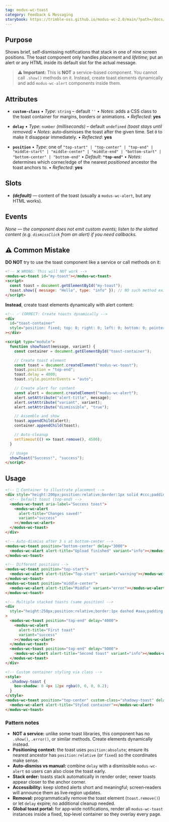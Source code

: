 ```yaml
---
tag: modus-wc-toast
category: Feedback & Messaging
storybook: https://trimble-oss.github.io/modus-wc-2.0/main/?path=/docs/components-toast--docs
---
```


## Purpose

Shows brief, self‑dismissing notifications that stack in one of nine screen positions. The toast component only handles _placement_ and _lifetime_; put an alert or any HTML inside its default slot for the actual message.

> **⚠️ Important:** This is **NOT** a service-based component. You cannot call `.show()` methods on it. Instead, create toast elements dynamically and add `modus-wc-alert` components inside them.

## Attributes

- **`custom-class`**
  • _Type_: `string` – default `''`
  • _Notes_: adds a CSS class to the toast container for margins, borders or animations.
  • _Reflected_: **yes**

- **`delay`**
  • _Type_: `number` _(milliseconds)_ – default `undefined` _(toast stays until removed)_
  • _Notes_: auto‑dismisses the toast after the given time. Set `0` to make it disappear immediately.
  • _Reflected_: **yes**

- **`position`**
  • _Type_: one of
  `"top-start" | "top-center" | "top-end" |
"middle-start" | "middle-center" | "middle-end" |
"bottom-start" | "bottom-center" | "bottom-end"`
  • _Default_: **`"top-end"`**
  • _Notes_: determines which corner/edge of the nearest _positioned_ ancestor the toast anchors to.
  • _Reflected_: **yes**

## Slots

- **_(default)_** — content of the toast (usually a `modus-wc-alert`, but any HTML works).

## Events

_None — the component does not emit custom events; listen to the slotted content (e.g. `dismissClick` from an alert) if you need callbacks._

## ⚠️ Common Mistake

**DO NOT** try to use the toast component like a service or call methods on it:

```html
<!-- ❌ WRONG: This will NOT work -->
<modus-wc-toast id="my-toast"></modus-wc-toast>
<script>
  const toast = document.getElementById("my-toast");
  toast.show({ message: "Hello", type: "info" }); // NO such method exists!
</script>
```

**Instead**, create toast elements dynamically with alert content:

```html
<!-- ✅ CORRECT: Create toasts dynamically -->
<div
  id="toast-container"
  style="position: fixed; top: 0; right: 0; left: 0; bottom: 0; pointer-events: none; z-index: 9999;"
></div>

<script type="module">
  function showToast(message, variant) {
    const container = document.getElementById("toast-container");

    // Create toast element
    const toast = document.createElement("modus-wc-toast");
    toast.position = "top-end";
    toast.delay = 4000;
    toast.style.pointerEvents = "auto";

    // Create alert for content
    const alert = document.createElement("modus-wc-alert");
    alert.setAttribute("alert-title", message);
    alert.setAttribute("variant", variant);
    alert.setAttribute("dismissible", "true");

    // Assemble and show
    toast.appendChild(alert);
    container.appendChild(toast);

    // Auto-cleanup
    setTimeout(() => toast.remove(), 4500);
  }

  // Usage
  showToast("Success!", "success");
</script>
```

## Usage

```html
<!-- 🔹 Container to illustrate placement -->
<div style="height:200px;position:relative;border:1px solid #ccc;padding:1rem;">
  <!-- Default toast (top‑end) -->
  <modus-wc-toast aria-label="Success toast">
    <modus-wc-alert
      alert-title="Changes saved!"
      variant="success"
    ></modus-wc-alert>
  </modus-wc-toast>
</div>

<!-- Auto‑dismiss after 3 s at bottom‑center -->
<modus-wc-toast position="bottom-center" delay="3000">
  <modus-wc-alert alert-title="Upload finished" variant="info"></modus-wc-alert>
</modus-wc-toast>

<!-- Different positions -->
<modus-wc-toast position="top-start">
  <modus-wc-alert alert-title="Top‑start" variant="warning"></modus-wc-alert>
</modus-wc-toast>
<modus-wc-toast position="middle-center">
  <modus-wc-alert alert-title="Middle" variant="error"></modus-wc-alert>
</modus-wc-toast>

<!-- Multiple stacked toasts (same position) -->
<div
  style="height:250px;position:relative;border:1px dashed #aaa;padding:1rem;"
>
  <modus-wc-toast position="top-end" delay="4000">
    <modus-wc-alert
      alert-title="First toast"
      variant="success"
    ></modus-wc-alert>
  </modus-wc-toast>
  <modus-wc-toast position="top-end" delay="5000">
    <modus-wc-alert alert-title="Second toast" variant="info"></modus-wc-alert>
  </modus-wc-toast>
</div>

<!-- Custom container styling via class -->
<style>
  .shadowy-toast {
    box-shadow: 0 4px 12px rgba(0, 0, 0, 0.2);
  }
</style>
<modus-wc-toast position="top-center" custom-class="shadowy-toast" delay="6000">
  <modus-wc-alert alert-title="Styled container"></modus-wc-alert>
</modus-wc-toast>
```

### Pattern notes

- **NOT a service:** unlike some toast libraries, this component has no `.show()`, `.error()`, or similar methods. Create elements dynamically instead.
- **Positioning context:** the toast uses `position:absolute`; ensure its nearest ancestor has `position:relative` (or `fixed`) so the coordinates make sense.
- **Auto‑dismiss vs manual:** combine `delay` with a dismissible `modus-wc-alert` so users can also close the toast early.
- **Stack order:** toasts stack automatically in render order; newer toasts appear closer to the anchor corner.
- **Accessibility:** keep slotted alerts short and meaningful; screen‑readers will announce them as live‑region updates.
- **Removal:** programmatically remove the toast element (`toast.remove()`) or let `delay` expire; no additional cleanup needed.
- **Global toast portal:** for app‑wide notifications, render all `modus-wc-toast` instances inside a fixed, top‑level container so they overlay every page.
